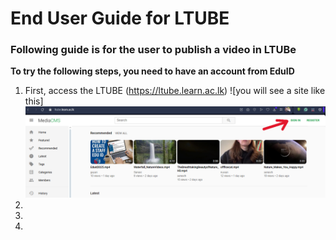 # End User Guide for LTUBE

### Following guide is for the user to publish a video in LTUBe

**To try the following steps, you need to have an account from EduID**
1. First, access the LTUBE (https://ltube.learn.ac.lk)
  ![you will see a site like this] <img src="https://github.com/LEARN-LK/LTUBE/blob/main/images/000%20not%20signed%20in%20page.png">
2. 
3. 
4. 

